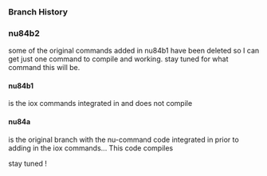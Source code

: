 
### Branch History

### nu84b2

some of the original commands added in nu84b1 have been deleted so I can
get just one command to compile and working.  stay tuned for what command
this will be.

#### nu84b1

is the iox commands integrated in and does not compile

#### nu84a

is the original branch with the nu-command code integrated in prior
to adding in the iox commands... This code compiles

stay tuned !
